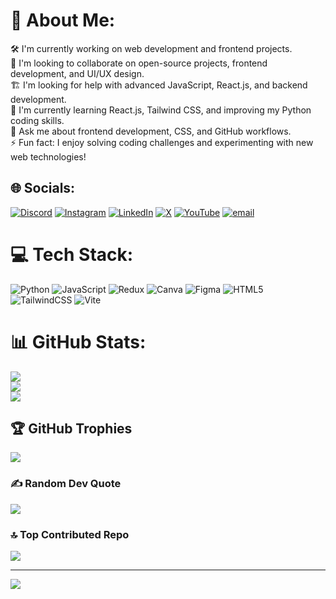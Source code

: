 # 💫 About Me:
🛠️ I'm currently working on web development and frontend projects.<br>🤝 I'm looking to collaborate on open-source projects, frontend development, and UI/UX design.<br>🏗️ I'm looking for help with advanced JavaScript, React.js, and backend development.<br>🌱 I'm currently learning React.js, Tailwind CSS, and improving my Python coding skills.<br>💬 Ask me about frontend development, CSS, and GitHub workflows.<br>⚡ Fun fact: I enjoy solving coding challenges and experimenting with new web technologies!


## 🌐 Socials:
[![Discord](https://img.shields.io/badge/Discord-%237289DA.svg?logo=discord&logoColor=white)](https://discord.gg/https://discord.gg/YRmG3sDn) [![Instagram](https://img.shields.io/badge/Instagram-%23E4405F.svg?logo=Instagram&logoColor=white)](https://instagram.com/https://www.instagram.com/animattrixfx/) [![LinkedIn](https://img.shields.io/badge/LinkedIn-%230077B5.svg?logo=linkedin&logoColor=white)](https://linkedin.com/in/https://www.linkedin.com/in/aryan-garg-558478324/) [![X](https://img.shields.io/badge/X-black.svg?logo=X&logoColor=white)](https://x.com/https://x.com/Aryan09850) [![YouTube](https://img.shields.io/badge/YouTube-%23FF0000.svg?logo=YouTube&logoColor=white)](https://youtube.com/@https://www.youtube.com/@animacionhombre) [![email](https://img.shields.io/badge/Email-D14836?logo=gmail&logoColor=white)](mailto:gargaryan12122005@gmail.com) 

# 💻 Tech Stack:
![Python](https://img.shields.io/badge/python-3670A0?style=for-the-badge&logo=python&logoColor=ffdd54) ![JavaScript](https://img.shields.io/badge/javascript-%23323330.svg?style=for-the-badge&logo=javascript&logoColor=%23F7DF1E) ![Redux](https://img.shields.io/badge/redux-%23593d88.svg?style=for-the-badge&logo=redux&logoColor=white) ![Canva](https://img.shields.io/badge/Canva-%2300C4CC.svg?style=for-the-badge&logo=Canva&logoColor=white) ![Figma](https://img.shields.io/badge/figma-%23F24E1E.svg?style=for-the-badge&logo=figma&logoColor=white) ![HTML5](https://img.shields.io/badge/html5-%23E34F26.svg?style=for-the-badge&logo=html5&logoColor=white) ![TailwindCSS](https://img.shields.io/badge/tailwindcss-%2338B2AC.svg?style=for-the-badge&logo=tailwind-css&logoColor=white) ![Vite](https://img.shields.io/badge/vite-%23646CFF.svg?style=for-the-badge&logo=vite&logoColor=white)
# 📊 GitHub Stats:
![](https://github-readme-stats.vercel.app/api?username=Aryan-netizen&theme=gruvbox&hide_border=false&include_all_commits=true&count_private=false)<br/>
![](https://nirzak-streak-stats.vercel.app/?user=Aryan-netizen&theme=gruvbox&hide_border=false)<br/>
![](https://github-readme-stats.vercel.app/api/top-langs/?username=Aryan-netizen&theme=gruvbox&hide_border=false&include_all_commits=true&count_private=false&layout=compact)

## 🏆 GitHub Trophies
![](https://github-profile-trophy.vercel.app/?username=Aryan-netizen&theme=gruvbox&no-frame=false&no-bg=true&margin-w=4)

### ✍️ Random Dev Quote
![](https://quotes-github-readme.vercel.app/api?type=vetical&theme=gruvbox)

### 🔝 Top Contributed Repo
![](https://github-contributor-stats.vercel.app/api?username=Aryan-netizen&limit=5&theme=merko&combine_all_yearly_contributions=true)

---
[![](https://visitcount.itsvg.in/api?id=Aryan-netizen&icon=0&color=0)](https://visitcount.itsvg.in)

<!-- Proudly created with GPRM ( https://gprm.itsvg.in ) -->
